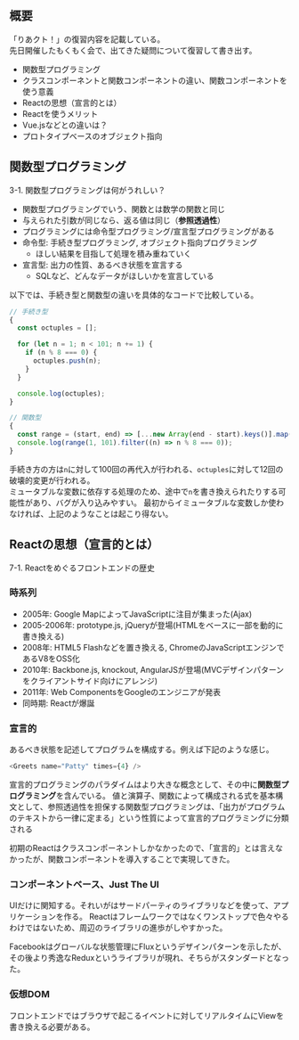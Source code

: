 ## 概要
「りあクト！」の復習内容を記載している。  
先日開催したもくもく会で、出てきた疑問について復習して書き出す。

- 関数型プログラミング
- クラスコンポーネントと関数コンポーネントの違い、関数コンポーネントを使う意義
- Reactの思想（宣言的とは）
- Reactを使うメリット
- Vue.jsなどとの違いは？
- プロトタイプベースのオブジェクト指向



## 関数型プログラミング
3-1. 関数型プログラミングは何がうれしい？

- 関数型プログラミングでいう、関数とは数学の関数と同じ
- 与えられた引数が同じなら、返る値は同じ（**参照透過性**）
- プログラミングには命令型プログラミング/宣言型プログラミングがある
- 命令型: 手続き型プログラミング, オブジェクト指向プログラミング
  - ほしい結果を目指して処理を積み重ねていく
- 宣言型: 出力の性質、あるべき状態を宣言する
  - SQLなど、どんなデータがほしいかを宣言している

以下では、手続き型と関数型の違いを具体的なコードで比較している。

```js
// 手続き型
{
  const octuples = [];

  for (let n = 1; n < 101; n += 1) {
    if (n % 8 === 0) {
      octuples.push(n);
    }
  }

  console.log(octuples);
}

// 関数型
{
  const range = (start, end) => [...new Array(end - start).keys()].map((n) => n + start);
  console.log(range(1, 101).filter((n) => n % 8 === 0));
}
```

手続き方の方は`n`に対して100回の再代入が行われる、`octuples`に対して12回の破壊的変更が行われる。  
ミュータブルな変数に依存する処理のため、途中で`n`を書き換えられたりする可能性があり、バグが入り込みやすい。
最初からイミュータブルな変数しか使わなければ、上記のようなことは起こり得ない。

## Reactの思想（宣言的とは）
7-1. Reactをめぐるフロントエンドの歴史

### 時系列
- 2005年: Google MapによってJavaScriptに注目が集まった(Ajax)
- 2005-2006年: prototype.js, jQueryが登場(HTMLをベースに一部を動的に書き換える)
- 2008年: HTML5 Flashなどを置き換える, ChromeのJavaScriptエンジンであるV8をOSS化
- 2010年: Backbone.js, knockout, AngularJSが登場(MVCデザインパターンをクライアントサイド向けにアレンジ)
- 2011年: Web ComponentsをGoogleのエンジニアが発表
- 同時期: Reactが爆誕

### 宣言的
あるべき状態を記述してプログラムを構成する。例えば下記のような感じ。

```js
<Greets name="Patty" times={4} />
```

宣言的プログラミングのパラダイムはより大きな概念として、その中に**関数型プログラミング**を含んでいる。
値と演算子、関数によって構成される式を基本構文として、参照透過性を担保する関数型プログラミングは、「出力がプログラムのテキストから一律に定まる」という性質によって宣言的プログラミングに分類される

初期のReactはクラスコンポーネントしかなかったので、「宣言的」とは言えなかったが、関数コンポーネントを導入することで実現してきた。

### コンポーネントベース、Just The UI
UIだけに関知する。それいがはサードパーティのライブラリなどを使って、アプリケーションを作る。
Reactはフレームワークではなくワンストップで色々やるわけではないため、周辺のライブラリの進歩がしやすかった。

Facebookはグローバルな状態管理にFluxというデザインパターンを示したが、その後より秀逸なReduxというライブラリが現れ、そちらがスタンダードとなった。

### 仮想DOM
フロントエンドではブラウザで起こるイベントに対してリアルタイムにViewを書き換える必要がある。


